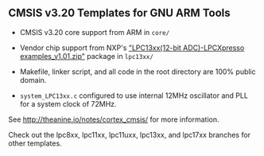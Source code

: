 ## CMSIS v3.20 Templates for GNU ARM Tools

* CMSIS v3.20 core support from ARM in `core/`

* Vendor chip support from NXP's ["LPC13xx(12-bit ADC)-LPCXpresso examples_v1.01.zip"](http://lpcware.com/content/nxpfile/lpcxpresso-example-projects-and-cmsis-library-lpc13151617454647) package in `lpc13xx/`

* Makefile, linker script, and all code in the root directory are 100% public domain.

* `system_LPC13xx.c` configured to use internal 12MHz oscillator and PLL for a system clock of 72MHz.

See http://theanine.io/notes/cortex_cmsis/ for more information.

Check out the lpc8xx, lpc11xx, lpc11uxx, lpc13xx, and lpc17xx branches for other templates.

